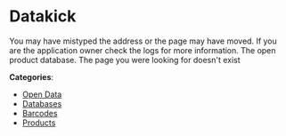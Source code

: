 # Datakick


You may have mistyped the address or the page may have moved. If you are the application owner check the logs for more information. The open product database.  The page you were looking for doesn't exist



**Categories**:
- [Open Data](https://github.com/apis-list/apis-list#open-data)
- [Databases](https://github.com/apis-list/apis-list#databases)
- [Barcodes](https://github.com/apis-list/apis-list#barcodes)
- [Products](https://github.com/apis-list/apis-list#products)







